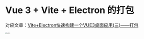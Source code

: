 # Vue 3 + Vite + Electron 的打包

对应文章：[Vite+Electron快速构建一个VUE3桌面应用(三)——打包](https://github.com/Kuari/Blog/issues/54)



<img src="../../../assets/wx_qr.png" alt="公众号" style="zoom:23%;" />
